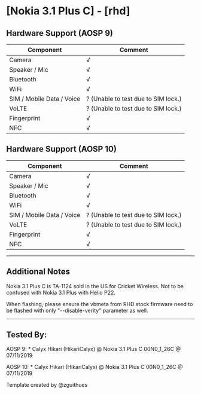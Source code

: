 # [Nokia 3.1 Plus C] - [rhd]

## Hardware Support (AOSP 9)
| Component                 |      Comment                                              |
|---------------------------|-----------------------------------------------------------|
| Camera                    | √                                                         |
| Speaker / Mic             | √                                                         |
| Bluetooth                 | √                                                         |
| WiFi                      | √                                                         |
| SIM / Mobile Data / Voice | ? (Unable to test due to SIM lock.)                       |
| VoLTE                     | ? (Unable to test due to SIM lock.)                       |
| Fingerprint               | √                                                         |
| NFC                       | √                                                         |

## Hardware Support (AOSP 10)
| Component                 |      Comment                                              |
|---------------------------|-----------------------------------------------------------|
| Camera                    | √                                                         |
| Speaker / Mic             | √                                                         |
| Bluetooth                 | √                                                         |
| WiFi                      | √                                                         |
| SIM / Mobile Data / Voice | ? (Unable to test due to SIM lock.)                       |
| VoLTE                     | ? (Unable to test due to SIM lock.)                       |
| Fingerprint               | √                                                         |
| NFC                       | √                                                         |

***
## Additional Notes

Nokia 3.1 Plus C is TA-1124 sold in the US for Cricket Wireless. Not to be confused with Nokia 3.1 Plus with Helio P22.

When flashing, please ensure the vbmeta from RHD stock firmware need to be flashed with only "--disable-verity" parameter as well.

***


## Tested By:
AOSP 9: * Calyx Hikari (HikariCalyx) @ Nokia 3.1 Plus C 00N0_1_26C @ 07/11/2019

AOSP 10: * Calyx Hikari (HikariCalyx) @ Nokia 3.1 Plus C 00N0_1_26C @ 07/11/2019

Template created by @zguithues
